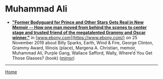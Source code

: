 # Muhammad Ali

 - [**"Former Bodyguard for Prince and Other Stars Gets Real in New Memoir -- How one man moved from behind the scenes to center stage and trusted friend of the megatalented Grammy and Oscar winner."**](https://www.ebony.com/news/former-bodyguard-for-prince-and-other-stars-gets-real-in-new-memoir/) in [www.ebony.com](https://www.ebony.com/) on 25 November 2019 about Billy Sparks, Earth, Wind & Fire, George Clinton, Grammy Award, Illinois (place), Margena A. Christian, memoir, Muhammad Ali, Purple Gang, Wallace Safford, Wally, Where’d You Get Those Glasses? (book) ([mirror](https://web.archive.org/web/*/https://www.ebony.com/news/former-bodyguard-for-prince-and-other-stars-gets-real-in-new-memoir/))

----

[Home](../)
